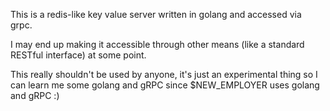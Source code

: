 This is a redis-like key value server written in golang and accessed via grpc.

I may end up making it accessible through other means (like a standard RESTful interface) at some point.

This really shouldn't be used by anyone, it's just an experimental thing so I can learn me some golang and gRPC since $NEW_EMPLOYER uses golang and gRPC :)
